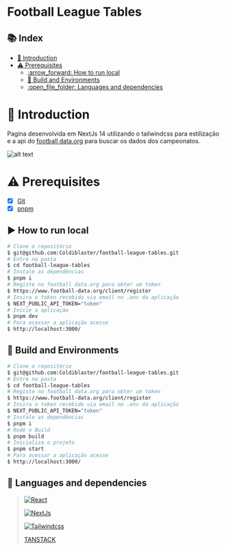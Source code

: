 <h1>
    Football League Tables
</h1>

## 📚 Index

- [:pushpin: Introduction](#pushpin-introduction)
- [:warning: Prerequisites](#warning-prerequisites)
  - [:arrow\_forward: How to run local](#arrow_forward-how-to-run-local)
  - [:rocket: Build and Environments](#rocket-build-and-environments)
  - [:open\_file\_folder: Languages and dependencies](#open_file_folder-languages-and-dependencies)

# :pushpin: Introduction

Pagina desenvolvida em NextJs 14 utilizando o tailwindcss para estilização e a api do [football data.org](https://www.football-data.org/) para buscar os dados dos campeonatos.

![alt text](https://i.ibb.co/5sTZghs/Captura-de-tela-de-2024-06-27-16-00-55.png)

# :warning: Prerequisites

- [x] [Git](https://git-scm.com)
- [x] [pnpm](https://pnpm.io/pt/)

## :arrow_forward: How to run local

```bash
# Clone o repositório
$ git@github.com:Coldiblaster/football-league-tables.git
# Entre na pasta
$ cd football-league-tables
# Instale as dependências
$ pnpm i
# Registe no football data.org para obter um token
$ https://www.football-data.org/client/register
# Insira o token recebido via email no .env da aplicação
$ NEXT_PUBLIC_API_TOKEN="token"
# Inicie a aplicação
$ pnpm dev
# Para acessar a aplicação acesse
$ http://localhost:3000/
```

## :rocket: Build and Environments

```bash
# Clone o repositório
$ git@github.com:Coldiblaster/football-league-tables.git
# Entre na pasta
$ cd football-league-tables
# Registe no football data.org para obter um token
$ https://www.football-data.org/client/register
# Insira o token recebido via email no .env da aplicação
$ NEXT_PUBLIC_API_TOKEN="token"
# Instale as dependências
$ pnpm i
# Rode o Build
$ pnpm build
# Inicializa o projeto
$ pnpm start
# Para acessar a aplicação acesse
$ http://localhost:3000/
```

## :open_file_folder: Languages and dependencies

> [![React](https://img.shields.io/badge/React-000?style=for-the-badge&logo=react)](https://pt-br.reactjs.org/docs/getting-started.html)
>
> [![NextJs](https://img.shields.io/badge/next.js-000000?style=for-the-badge&logo=nextdotjs&logoColor=white)](https://nextjs.org/)
>
> [![Tailwindcss](https://img.shields.io/badge/tailwindcss-06B6D4?style=for-the-badge&logo=tailwindcss&logoColor=white)](https://tailwindcss.com/)
>
> [TANSTACK](https://tanstack.com/query/latest/docs/framework/react/reference/useQuery)
